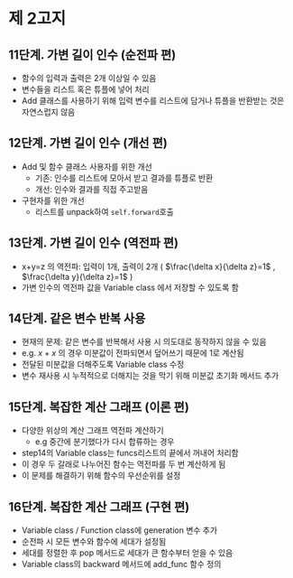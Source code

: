 # 제 2고지

## 11단계. 가변 길이 인수 (순전파 편)
- 함수의 입력과 출력은 2개 이상일 수 있음
- 변수들을 리스트 혹은 튜플에 넣어 처리
- Add 클래스를 사용하기 위해 입력 변수를 리스트에 담거나 튜플을 반환받는 것은 자연스럽지 않음

## 12단계. 가변 길이 인수 (개선 편)
- Add 및 함수 클래스 사용자를 위한 개선
    - 기존: 인수를 리스트에 모아서 받고 결과를 튜플로 반환
    - 개선: 인수와 결과를 직접 주고받음
- 구현자를 위한 개선
    - 리스트를 unpack하여 `self.forward`호출

## 13단계. 가변 길이 인수 (역전파 편)
- x+y=z 의 역전파: 입력이 1개, 출력이 2개 ( $\frac{\delta x}{\delta z}=1$ , $\frac{\delta y}{\delta z}=1$ )
- 가변 인수의 역전파 값을 Variable class 에서 저장할 수 있도록 함

## 14단계. 같은 변수 반복 사용
- 현재의 문제: 같은 변수를 반복해서 사용 시 의도대로 동작하지 않을 수 있음
- e.g. $x+x$ 의 경우 미분값이 전파되면서 덮어쓰기 때문에 1로 계산됨 
- 전달된 미분값을 더해주도록 Variable class 수정
- 변수 재사용 시 누적적으로 더해지는 것을 막기 위해 미분값 초기화 메서드 추가

## 15단계. 복잡한 계산 그래프 (이론 편)
- 다양한 위상의 계산 그래프 역전파 계산하기 
    - e.g 중간에 분기했다가 다시 합류하는 경우
- step14의 Variable class는 funcs리스트의 끝에서 꺼내어 처리함
- 이 경우 두 갈래로 나누어진 함수는 역전파를 두 번 계산하게 됨 
- 이 문제를 해결하기 위해 함수의 우선순위를 설정

## 16단계. 복잡한 계산 그래프 (구현 편)
- Variable class / Function class에 generation 변수 추가
- 순전파 시 모든 변수와 함수에 세대가 설정됨
- 세대를 정렬한 후 pop 메서드로 세대가 큰 함수부터 얻을 수 있음
- Variable class의 backward 메서드에 add_func 함수 정의
